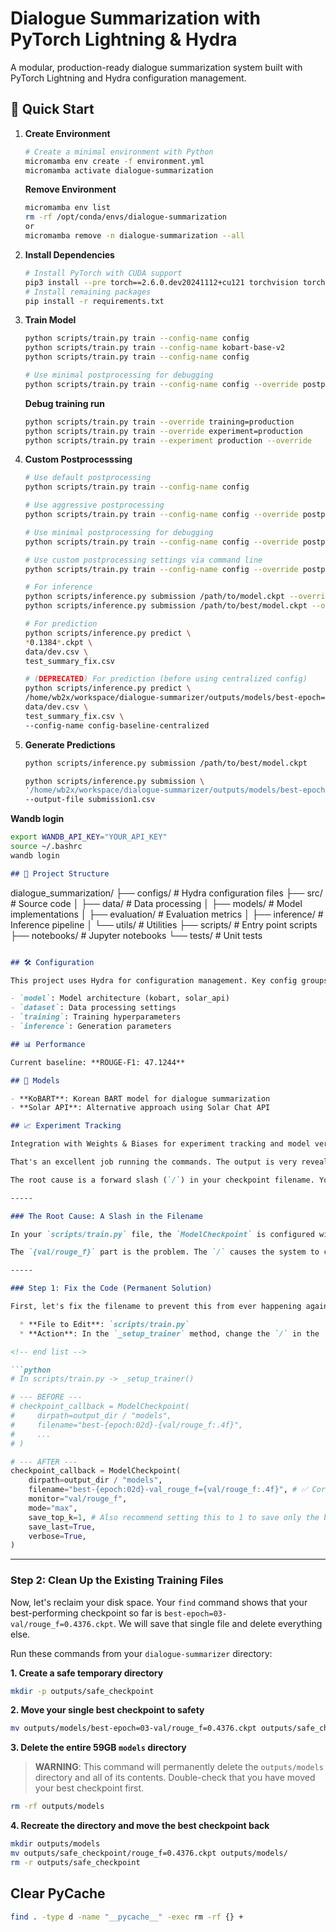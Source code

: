 # Dialogue Summarization with PyTorch Lightning & Hydra

A modular, production-ready dialogue summarization system built with PyTorch Lightning and Hydra configuration management.

## 🚀 Quick Start

1.  **Create Environment**
    ```bash
    # Create a minimal environment with Python
    micromamba env create -f environment.yml
    micromamba activate dialogue-summarization
    ```
    **Remove Environment**
    ```bash
    micromamba env list
    rm -rf /opt/conda/envs/dialogue-summarization
    or
    micromamba remove -n dialogue-summarization --all
    ```
2.  **Install Dependencies**
    ```bash
    # Install PyTorch with CUDA support
    pip3 install --pre torch==2.6.0.dev20241112+cu121 torchvision torchaudio --index-url https://download.pytorch.org/whl/nightly/cu121 --no-cache-dir
    # Install remaining packages
    pip install -r requirements.txt
    ```

3.  **Train Model**
    ```bash
    python scripts/train.py train --config-name config
    python scripts/train.py train --config-name kobart-base-v2
    python scripts/train.py train --config-name config

    # Use minimal postprocessing for debugging
    python scripts/train.py train --config-name config --override postprocessing=minimal

    ```

    **Debug training run**
    ```bash
    python scripts/train.py train --override training=production
    python scripts/train.py train --override experiment=production
    python scripts/train.py train --experiment production --override
    ```
3.  **Custom Postprocesssing**
    ```bash
    # Use default postprocessing
    python scripts/train.py train --config-name config 

    # Use aggressive postprocessing
    python scripts/train.py train --config-name config --override postprocessing=aggressive
    
    # Use minimal postprocessing for debugging
    python scripts/train.py train --config-name config --override postprocessing=minimal

    # Use custom postprocessing settings via command line
    python scripts/train.py train --config-name config --override postprocessing.remove_tokens=["<usr>","<pad>"] postprocessing.text_cleaning.strip_whitespace=true

    # For inference
    python scripts/inference.py submission /path/to/model.ckpt --override postprocessing=aggressive
    python scripts/inference.py submission /path/to/best/model.ckpt --override postprocessing=aggressive
    
    # For prediction
    python scripts/inference.py predict \
    *0.1384*.ckpt \
    data/dev.csv \
    test_summary_fix.csv

    # (DEPRECATED) For prediction (before using centralized config)
    python scripts/inference.py predict \
    /home/wb2x/workspace/dialogue-summarizer/outputs/models/best-epoch=01-val_rouge_f=val/rouge_f=0.1384.ckpt \
    data/dev.csv \
    test_summary_fix.csv \
    --config-name config-baseline-centralized
    ```

4.  **Generate Predictions**
    ```bash
    python scripts/inference.py submission /path/to/best/model.ckpt

    python scripts/inference.py submission \
    '/home/wb2x/workspace/dialogue-summarizer/outputs/models/best-epoch=06-val/rouge_f=0.4226.ckpt' \
    --output-file submission1.csv
    ```
**Wandb login**
```bash
export WANDB_API_KEY="YOUR_API_KEY"
source ~/.bashrc
wandb login
```

```markdown
## 📁 Project Structure

```

dialogue\_summarization/
├── configs/          \# Hydra configuration files
├── src/              \# Source code
│   ├── data/         \# Data processing
│   ├── models/       \# Model implementations
│   ├── evaluation/   \# Evaluation metrics
│   ├── inference/    \# Inference pipeline
│   └── utils/        \# Utilities
├── scripts/          \# Entry point scripts
├── notebooks/        \# Jupyter notebooks
└── tests/            \# Unit tests

```markdown

## 🛠️ Configuration

This project uses Hydra for configuration management. Key config groups:

- `model`: Model architecture (kobart, solar_api)
- `dataset`: Data processing settings
- `training`: Training hyperparameters
- `inference`: Generation parameters

## 📊 Performance

Current baseline: **ROUGE-F1: 47.1244**

## 🔬 Models

- **KoBART**: Korean BART model for dialogue summarization
- **Solar API**: Alternative approach using Solar Chat API

## 📈 Experiment Tracking

Integration with Weights & Biases for experiment tracking and model versioning.
```

```markdown
That's an excellent job running the commands. The output is very revealing and points to a single, critical error in your configuration that has caused the massive 59GB of storage usage.

The root cause is a forward slash (`/`) in your checkpoint filename. Your system is interpreting it as a directory separator, creating a new 9.7GB directory for almost every checkpoint instead of a single 1.4GB file.

-----

### The Root Cause: A Slash in the Filename

In your `scripts/train.py` file, the `ModelCheckpoint` is configured with this filename: `"best-{epoch:02d}-{val/rouge_f:.4f}"`.

The `{val/rouge_f}` part is the problem. The `/` causes the system to create a directory named `best-epoch=02-val` and then save the checkpoint inside it. This has been happening repeatedly, filling up your disk.

-----

### Step 1: Fix the Code (Permanent Solution)

First, let's fix the filename to prevent this from ever happening again.

  * **File to Edit**: `scripts/train.py`
  * **Action**: In the `_setup_trainer` method, change the `/` in the `ModelCheckpoint` filename to a more filename-friendly character like `=` or `_`.

<!-- end list -->

```python
# In scripts/train.py -> _setup_trainer()

# --- BEFORE ---
# checkpoint_callback = ModelCheckpoint(
#     dirpath=output_dir / "models",
#     filename="best-{epoch:02d}-{val/rouge_f:.4f}",
#     ...
# )

# --- AFTER ---
checkpoint_callback = ModelCheckpoint(
    dirpath=output_dir / "models",
    filename="best-{epoch:02d}-val_rouge_f={val/rouge_f:.4f}", # ✅ Corrected filename
    monitor="val/rouge_f",
    mode="max",
    save_top_k=1, # Also recommend setting this to 1 to save only the best
    save_last=True,
    verbose=True,
)
```

-----

### Step 2: Clean Up the Existing Training Files

Now, let's reclaim your disk space. Your `find` command shows that your best-performing checkpoint so far is `best-epoch=03-val/rouge_f=0.4376.ckpt`. We will save that single file and delete everything else.

Run these commands from your `dialogue-summarizer` directory:

**1. Create a safe temporary directory**

```bash
mkdir -p outputs/safe_checkpoint
```

**2. Move your single best checkpoint to safety**

```bash
mv outputs/models/best-epoch=03-val/rouge_f=0.4376.ckpt outputs/safe_checkpoint/
```

**3. Delete the entire 59GB `models` directory**

> **WARNING**: This command will permanently delete the `outputs/models` directory and all of its contents. Double-check that you have moved your best checkpoint first.

```bash
rm -rf outputs/models
```

**4. Recreate the directory and move the best checkpoint back**

```bash
mkdir outputs/models
mv outputs/safe_checkpoint/rouge_f=0.4376.ckpt outputs/models/
rm -r outputs/safe_checkpoint
```
## Clear PyCache
```bash
find . -type d -name "__pycache__" -exec rm -rf {} +
```

```